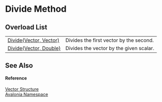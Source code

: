 # Divide Method


## Overload List
<table>
<tr>
<td><a href="M_Avalonia_Vector_Divide">Divide(Vector, Vector)</a></td>
<td>Divides the first vector by the second.</td>
</tr>
<tr>
<td><a href="M_Avalonia_Vector_Divide_1">Divide(Vector, Double)</a></td>
<td>Divides the vector by the given scalar.</td>
</tr>
</table>

## See Also


#### Reference
<a href="T_Avalonia_Vector">Vector Structure</a>  
<a href="N_Avalonia">Avalonia Namespace</a>  
